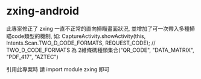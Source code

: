 # zxing-android

此專案修正了 zxing 一直不正常的直向掃瞄畫面狀況, 
並增加了可一次帶入多種掃瞄code類型的機制, 如:
CaptureActivity.showActivity(this, Intents.Scan.TWO_D_CODE_FORMATS, REQUEST_CODE);
// TWO_D_CODE_FORMATS 為 2維條碼種類集合("QR_CODE", "DATA_MATRIX", "PDF_417", "AZTEC")

引用此專案時 請 import module zxing 即可
